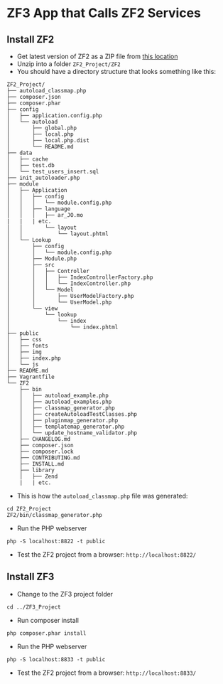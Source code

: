 # ZF3 App that Calls ZF2 Services

## Install ZF2
* Get latest version of ZF2 as a ZIP file from [this location](https://framework.zend.com/downloads/archives)
* Unzip into a folder `ZF2_Project/ZF2`
* You should have a directory structure that looks something like this:
```
ZF2_Project/
├── autoload_classmap.php
├── composer.json
├── composer.phar
├── config
│   ├── application.config.php
│   └── autoload
│       ├── global.php
│       ├── local.php
│       ├── local.php.dist
│       └── README.md
├── data
│   ├── cache
│   ├── test.db
│   └── test_users_insert.sql
├── init_autoloader.php
├── module
│   ├── Application
│   │   ├── config
│   │   │   └── module.config.php
│   │   ├── language
│   │   │   ├── ar_JO.mo
|   |   | etc.
│   │       └── layout
│   │           └── layout.phtml
│   └── Lookup
│       ├── config
│       │   └── module.config.php
│       ├── Module.php
│       ├── src
│       │   ├── Controller
│       │   │   ├── IndexControllerFactory.php
│       │   │   └── IndexController.php
│       │   └── Model
│       │       ├── UserModelFactory.php
│       │       └── UserModel.php
│       └── view
│           └── lookup
│               └── index
│                   └── index.phtml
├── public
│   ├── css
│   ├── fonts
│   ├── img
│   ├── index.php
│   └── js
├── README.md
├── Vagrantfile
└── ZF2
    ├── bin
    │   ├── autoload_example.php
    │   ├── autoload_examples.php
    │   ├── classmap_generator.php
    │   ├── createAutoloadTestClasses.php
    │   ├── pluginmap_generator.php
    │   ├── templatemap_generator.php
    │   └── update_hostname_validator.php
    ├── CHANGELOG.md
    ├── composer.json
    ├── composer.lock
    ├── CONTRIBUTING.md
    ├── INSTALL.md
    ├── library
    │   ├── Zend
    |   | etc.
```
* This is how the `autoload_classmap.php` file was generated:
```
cd ZF2_Project
ZF2/bin/classmap_generator.php
```
* Run the PHP webserver
```
php -S localhost:8822 -t public
```
* Test the ZF2 project from a browser: `http://localhost:8822/`

## Install ZF3
* Change to the ZF3 project folder
```
cd ../ZF3_Project
```
* Run composer install
```
php composer.phar install
```
* Run the PHP webserver
```
php -S localhost:8833 -t public
```
* Test the ZF2 project from a browser: `http://localhost:8833/`
